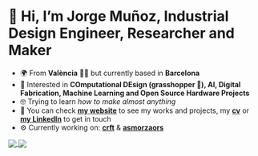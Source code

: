 # 👋 Hi, I’m Jorge Muñoz, Industrial Design Engineer, Researcher and Maker
- 🌍 From **València** 🧨🔥 but currently based in **Barcelona**
- 🤗 Interested in **COmputational DEsign (grasshopper 🦗), AI, Digital Fabrication, Machine Learning and Open Source Hardware Projects**
- 🤓 Trying to learn *how to make almost anything*
- 🔗 You can check **[my website](https://jmuozan.github.io/jorgemunyozz.github.io/)** to see my works and projects, my **[cv](https://jmuozan.github.io/docs/CV.pdf)** or **[my LinkedIn](https://www.linkedin.com/in/jorgemunozzanon/)** to get in touch
- ⚙️ Currently working on: **[crft](https://github.com/jmuozan/crft)** & **[asmorzaors](https://github.com/jmuozan/asmorzaors)**

<a href="https://github.com/anuraghazra/github-readme-stats">
  <img align="center" src="https://github-readme-stats.vercel.app/api?username=jmuozan&count_private=true&show_icons=true&include_all_commits=true&hide_border=true&hide_title=true&bg_color=00000000&text_color=777&icon_color=4493F8&ring_color=4493F8" />
</a>
<a href="https://github.com/anuraghazra/github-readme-stats"><img align="center" src="https://github-readme-stats.vercel.app/api/top-langs/?username=jmuozan&layout=compact&theme=buefy&hide_border=true&hide=html&hide_title=true&bg_color=00000000&text_color=777" />
</a> 
<!---
Idees:
- [ ] Ruta esmorzars
- [ ] GPX from drawings?????
--->
